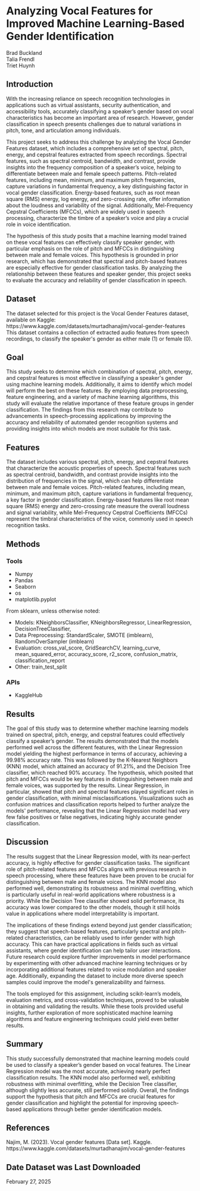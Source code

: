 <h1> Analyzing Vocal Features for Improved Machine Learning-Based Gender Identification </h1>
<p>
Brad Buckland<br>
Talia Frendl<br>
Triet Huynh<br>
</p>

<h2>Introduction</h2>
<p>
With the increasing reliance on speech recognition technologies in applications such as virtual assistants, security authentication, and accessibility tools, accurately classifying a speaker’s gender based on vocal characteristics has become an important area of research. However, gender classification in speech presents challenges due to natural variations in pitch, tone, and articulation among individuals.
</p>
<p>
This project seeks to address this challenge by analyzing the Vocal Gender Features dataset, which includes a comprehensive set of spectral, pitch, energy, and cepstral features extracted from speech recordings. Spectral features, such as spectral centroid, bandwidth, and contrast, provide insights into the frequency composition of a speaker’s voice, helping to differentiate between male and female speech patterns. Pitch-related features, including mean, minimum, and maximum pitch frequencies, capture variations in fundamental frequency, a key distinguishing factor in vocal gender classification. Energy-based features, such as root mean square (RMS) energy, log energy, and zero-crossing rate, offer information about the loudness and variability of the signal. Additionally, Mel-Frequency Cepstral Coefficients (MFCCs), which are widely used in speech processing, characterize the timbre of a speaker’s voice and play a crucial role in voice identification.
</p>
<p>
The hypothesis of this study posits that a machine learning model trained on these vocal features can effectively classify speaker gender, with particular emphasis on the role of pitch and MFCCs in distinguishing between male and female voices. This hypothesis is grounded in prior research, which has demonstrated that spectral and pitch-based features are especially effective for gender classification tasks. By analyzing the relationship between these features and speaker gender, this project seeks to evaluate the accuracy and reliability of gender classification in speech.
</p>
<h2>Dataset</h2>
<p>
The dataset selected for this project is the Vocal Gender Features dataset, available on Kaggle: https://www.kaggle.com/datasets/murtadhanajim/vocal-gender-features
This dataset contains a collection of extracted audio features from speech recordings, to classify the speaker's gender as either male (1) or female (0).
</p>

<h2>Goal</h2>
<p>
This study seeks to determine which combination of spectral, pitch, energy, and cepstral features is most effective in classifying a speaker's gender using machine learning models. Additionally, it aims to identify which model will perform the best on these features. By employing data preprocessing, feature engineering, and a variety of machine learning algorithms, this study will evaluate the relative importance of these feature groups in gender classification. The findings from this research may contribute to advancements in speech-processing applications by improving the accuracy and reliability of automated gender recognition systems and providing insights into which models are most suitable for this task.
</p>

<h2>Features</h2>
<p>
The dataset includes various spectral, pitch, energy, and cepstral features that characterize the acoustic properties of speech. Spectral features such as spectral centroid, bandwidth, and contrast provide insights into the distribution of frequencies in the signal, which can help differentiate between male and female voices. Pitch-related features, including mean, minimum, and maximum pitch, capture variations in fundamental frequency, a key factor in gender classification. Energy-based features like root mean square (RMS) energy and zero-crossing rate measure the overall loudness and signal variability, while Mel-Frequency Cepstral Coefficients (MFCCs) represent the timbral characteristics of the voice, commonly used in speech recognition tasks.
</p>

<h2>Methods</h2>
<h3>Tools</h3>
<ul>
  <li>Numpy</li>
  <li>Pandas</li>
  <li>Seaborn</li>
  <li>os</li>
  <li>matplotlib.pyplot</li>
  
</ul>
From sklearn, unless otherwise noted:

<ul>
  <li>Models: KNeighborsClassifier, KNeighborsRegressor, LinearRegression, DecisionTreeClassifier, </li>
  <li>Data Preprocessing: StandardScaler, SMOTE (imblearn), RandomOverSampler (imblearn)</li>
  <li>Evaluation: cross_val_score, GridSearchCV, learning_curve, mean_squared_error, accuracy_score, r2_score, confusion_matrix, classification_report</li>
  <li>Other: train_test_split</li>
</ul>

<h3>APIs</h3>
<ul>
  <li>KaggleHub</li>
</ul>

<h2>Results</h2>
<p>
The goal of this study was to determine whether machine learning models trained on spectral, pitch, energy, and cepstral features could effectively classify a speaker’s gender. The results demonstrated that the models performed well across the different features, with the Linear Regression model yielding the highest performance in terms of accuracy, achieving a 99.98% accuracy rate. This was followed by the K-Nearest Neighbors (KNN) model, which attained an accuracy of 91.21%, and the Decision Tree classifier, which reached 90% accuracy. The hypothesis, which posited that pitch and MFCCs would be key features in distinguishing between male and female voices, was supported by the results. Linear Regression, in particular, showed that pitch and spectral features played significant roles in gender classification, with minimal misclassifications. Visualizations such as confusion matrices and classification reports helped to further analyze the models' performance, revealing that the Linear Regression model had very few false positives or false negatives, indicating highly accurate gender classification.
</p>

<h2>Discussion</h2>
<p>
The results suggest that the Linear Regression model, with its near-perfect accuracy, is highly effective for gender classification tasks. The significant role of pitch-related features and MFCCs aligns with previous research in speech processing, where these features have been proven to be crucial for distinguishing between male and female voices. The KNN model also performed well, demonstrating its robustness and minimal overfitting, which is particularly useful in real-world applications where robustness is a priority. While the Decision Tree classifier showed solid performance, its accuracy was lower compared to the other models, though it still holds value in applications where model interpretability is important. 
</p>
<p>
The implications of these findings extend beyond just gender classification; they suggest that speech-based features, particularly spectral and pitch-related characteristics, can be reliably used to infer gender with high accuracy. This can have practical applications in fields such as virtual assistants, where gender identification can help tailor user interactions. Future research could explore further improvements in model performance by experimenting with other advanced machine learning techniques or by incorporating additional features related to voice modulation and speaker age. Additionally, expanding the dataset to include more diverse speech samples could improve the model's generalizability and fairness.
</p>
<p>
The tools employed for this assignment, including scikit-learn’s models, evaluation metrics, and cross-validation techniques, proved to be valuable in obtaining and validating the results. While these tools provided useful insights, further exploration of more sophisticated machine learning algorithms and feature engineering techniques could yield even better results.  
</p>

<h2>Summary</h2>
<p>
This study successfully demonstrated that machine learning models could be used to classify a speaker’s gender based on vocal features. The Linear Regression model was the most accurate, achieving nearly perfect classification results. The KNN model also performed well, exhibiting robustness with minimal overfitting, while the Decision Tree classifier, although slightly less accurate, still performed solidly. Overall, the findings support the hypothesis that pitch and MFCCs are crucial features for gender classification and highlight the potential for improving speech-based applications through better gender identification models.
</p>

<h2>References</h2>
Najim, M. (2023). Vocal gender features [Data set]. Kaggle. https://www.kaggle.com/datasets/murtadhanajim/vocal-gender-features

<h2>Date Dataset was Last Downloaded</h2>
February 27, 2025
